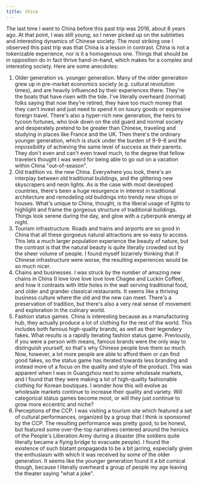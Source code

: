 ```yaml
---
title: china
---
```


The last time I went to China before this past trip was 2016, about 8 years ago. At that point, I was still young, so I never picked up on the subtleties and interesting dynamics of Chinese society. The most striking one I observed this past trip was that China is a lesson in contrast. China is not a tokenizable experience, nor is it a homogenous one. Things that should be in opposition do in fact thrive hand-in-hand, which makes for a complex and interesting society. Here are some anecdotes:

1. Older generation vs. younger generation. Many of the older generation grew up in pre-market economics society (e.g. cultural revolution times), and are heavily influenced by their experiences there. They're the boats that have risen with the tide. I've literally overheard (normal) folks saying that now they're retired, they have too much money that they can't invest and just need to spend it on luxury goods or expensive foreign travel. There's also a hyper-rich new generation, the heirs to tycoon fortunes, who look down on the old guard and normal society and desperately pretend to be greater than Chinese, traveling and studying in places like France and the UK. Then there's the ordinary younger generation, which is stuck under the burden of 9-9-6 and the impossibility of achieving the same level of success as their parents. They don't even and can't even travel much, to the degree that fellow travelers thought I was weird for being able to go out on a vacation within China "out-of-season".
2. Old tradition vs. the new China. Everywhere you look, there's an interplay between old traditional buildings, and the glittering new skyscrapers and neon lights. As is the case with most developed countries, there's been a huge resurgence in interest in traditional architecture and remodeling old buildings into trendy new shops or houses. What's unique to China, thought, is the liberal usage of lights to highlight and frame the gorgeous structure of traditional buildings. Things look serene during the day, and glow with a cyberpunk energy at night.
3. Tourism infrastructure. Roads and trains and airports are so good in China that all these gorgoeus natural attractions are so easy to access. This lets a much larger population experience the beauty of nature, but the contrast is that the natural beauty is quite literally crowded out by the sheer volume of people. I found myself bizarrely thinking that if Chinese infrastructure were worse, the resulting experiences would be so much nicer.
4. Chains and businesses. I was struck by the number of amazing new chains in China (I love love love love love Chagee and Luckin Coffee), and how it contrasts with little holes in the wall serving traditional food, and older and grander classical restaurants. It seems like a thriving business culture where the old and the new can meet. There's a preservation of tradition, but there's also a very real sense of movement and exploration in the culinary world.
5. Fashion status games. China is interesting because as a manufacturing hub, they actually produce a lot of clothing for the rest of the world. This includes both famous high-quality brands, as well as their legendary fakes. What results is a rapidly iterating fashion status game. Previously, if you were a person with means, famous brands were the only way to distinguish yourself, so that's why Chinese people love them so much. Now, however, a lot more people are able to afford them or can find good fakes, so the status game has iterated towards less branding and instead more of a focus on the quality and style of the product. This was apparent when I was in Guangzhou next to some wholesale markets, and I found that they were making a lot of high-quality fashionable clothing for Korean boutiques. I wonder how this will evolve as wholesale markets continue to increase their quality and variety. Will categorical status games become moot, or will they just continue to grow more eccentric and niche?
6. Perceptions of the CCP. I was visiting a tourism site which featured a set of cultural performances, organized by a group that I think is sponsored by the CCP. The resulting performance was pretty good, to be honest, but featured some over-the-top narratives centered around the heroics of the People's Liberation Army during a disaster (the soldiers quite literally became a flying bridge to evacuate people). I found the existence of such blatant propaganda to be a bit jarring, especially given the enthusiasm with which it was received by some of the older generation. It seems like the younger generation found it a bit comical though, because I literally overheard a group of people my age leaving the theater saying "what a joke".
